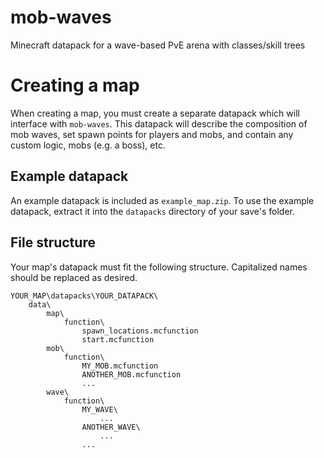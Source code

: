 # mob-waves
Minecraft datapack for a wave-based PvE arena with classes/skill trees

# Creating a map
When creating a map, you must create a separate datapack which will interface with `mob-waves`.
This datapack will describe the composition of mob waves, set spawn points for players and mobs, and
contain any custom logic, mobs (e.g. a boss), etc.

## Example datapack
An example datapack is included as `example_map.zip`. To use the example datapack, extract it into the `datapacks` directory
of your save's folder.

## File structure
Your map's datapack must fit the following structure. Capitalized names should be replaced as desired.

```
YOUR_MAP\datapacks\YOUR_DATAPACK\
    data\
        map\
            function\
                spawn_locations.mcfunction
                start.mcfunction
        mob\
            function\
                MY_MOB.mcfunction
                ANOTHER_MOB.mcfunction
                ...
        wave\
            function\
                MY_WAVE\
                    ...
                ANOTHER_WAVE\
                    ...
                ...

```